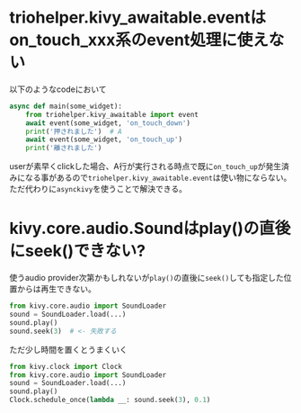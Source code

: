 # triohelper.kivy_awaitable.eventはon_touch_xxx系のevent処理に使えない

以下のようなcodeにおいて

```python
async def main(some_widget):
    from triohelper.kivy_awaitable import event
    await event(some_widget, 'on_touch_down')
    print('押されました')  # A
    await event(some_widget, 'on_touch_up')
    print('離されました')
```

userが素早くclickした場合、A行が実行される時点で既に`on_touch_up`が発生済みになる事があるので`triohelper.kivy_awaitable.event`は使い物にならない。ただ代わりに`asynckivy`を使うことで解決できる。

# kivy.core.audio.Soundはplay()の直後にseek()できない?

使うaudio provider次第かもしれないが`play()`の直後に`seek()`しても指定した位置からは再生できない。

```python
from kivy.core.audio import SoundLoader
sound = SoundLoader.load(...)
sound.play()
sound.seek(3)  # <- 失敗する
```

ただ少し時間を置くとうまくいく

```python
from kivy.clock import Clock
from kivy.core.audio import SoundLoader
sound = SoundLoader.load(...)
sound.play()
Clock.schedule_once(lambda __: sound.seek(3), 0.1)
```
